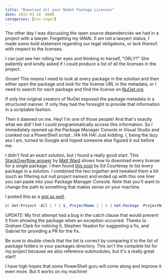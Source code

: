 ```yaml
---
title: "Download all your NuGet Package Licenses"
date: 2015-03-28 -0800
categories: [oss nuget]
---
```


The other day I was discussing the open source dependencies we had in a project with a lawyer. Forgetting my IANAL (I am not a lawyer) status, I made some bold statement regarding our legal obligations, or lack thereof, with respect to the licenses.

I can just see her rolling her eyes and thinking to herself, "ORLY?" She patiently and kindly asked if I could produce a list of all the licenses in the project.

_Groan!_ This means I need to look at every package in the solution and then either open the package and look for the license URL in the metadata, or I need to search for each package and find the license on [NuGet.org](https://nuget.org/).

If only the original creators of NuGet exposed the package metadata in a structured manner. If only they had the foresight to provide that information in a scriptable fashion.

Then it dawned on me. Hey! I'm one of those people! And that's exactly what we did! I bet I could programmatically access this information. So I immediately opened up the Package Manager Console in Visual Studio and cranked out a PowerShell script...HA HA HA! Just kidding. I, being the lazy ass I am, turned to Google and hoped someone else figured it out before me.

I didn't find an exact solution, but I found a really good start. This [StackOverflow answer](http://stackoverflow.com/a/10055564/598) by [Matt Ward](http://lastexitcode.com/) shows how to download every license for a single package. I then found [this post](http://www.edcourtenay.co.uk/musings-of-an-idiot/list-referenced-nuget-packages-from-the-package-manager-console) by Ed Courtenay to list every package in a solution. I combined the two together and tweaked them a bit (such as filtering out null project names) and ended up with this one liner you can paste into your Package Manager Console. Note that you'll want to change the path to something that makes sense on your machine.

I posted this as a [gist as well](https://gist.github.com/Haacked/31c645b2ca315ebf1a1f).

```powershell
@( Get-Project -All | ? { $_.ProjectName } | % { Get-Package -ProjectName $_.ProjectName } ) | Sort -Unique | % { $pkg = $_ ; Try { (New-Object System.Net.WebClient).DownloadFile($pkg.LicenseUrl, 'c:\dev\licenses\' + $pkg.Id + ".txt") } Catch [system.exception] { Write-Host "Could not download license for $pkg" } }
```

_UPDATE:_ My first attempt had a bug in the catch clause that would prevent it from showing the package when an exception occurred. Thanks to Graham Clark for noticing it, Stephen Yeadon for suggesting a fix, and Gabriel for providing a PR for the fix.

Be sure to double check that the list is correct by comparing it to the list of package folders in your packages directory. This isn't the complete list for my project because we also reference submodules, but it's a really great start!

I have high hopes that some PowerShell guru will come along and improve it even more. But it works on my machine!
